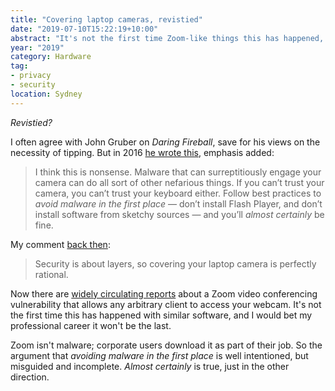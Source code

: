 ```yaml
---
title: "Covering laptop cameras, revistied"
date: "2019-07-10T15:22:19+10:00"
abstract: "It's not the first time Zoom-like things this has happened, and it won't be the last."
year: "2019"
category: Hardware
tag:
- privacy
- security
location: Sydney
---
```

*Revistied?*

I often agree with John Gruber on *Daring Fireball*, save for his views on the necessity of tipping. But in 2016 [he wrote this](https://daringfireball.net/linked/2016/06/23/zuckerberg-laptop-tape), emphasis added:

> I think this is nonsense. Malware that can surreptitiously engage your camera can do all sort of other nefarious things. If you can’t trust your camera, you can’t trust your keyboard either. Follow best practices to *avoid malware in the first place* — don’t install Flash Player, and don’t install software from sketchy sources — and you’ll *almost certainly* be fine.

My comment [back then](https://rubenerd.com/covering-laptop-cameras/)\:

> Security is about layers, so covering your laptop camera is perfectly rational.

Now there are [widely circulating reports](https://medium.com/bugbountywriteup/zoom-zero-day-4-million-webcams-maybe-an-rce-just-get-them-to-visit-your-website-ac75c83f4ef5) about a Zoom video conferencing vulnerability that allows any arbitrary client to access your webcam. It's not the first time this has happened with similar software, and I would bet my professional career it won't be the last.

Zoom isn't malware; corporate users download it as part of their job. So the argument that *avoiding malware in the first place* is well intentioned, but misguided and incomplete. *Almost certainly* is true, just in the other direction.

